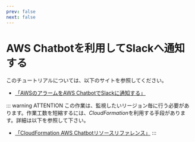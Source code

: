```yaml
---
prev: false
next: false
---
```


# AWS Chatbotを利用してSlackへ通知する

このチュートリアルについては、以下のサイトを参照してください。
- [「AWSのアラームをAWS ChatbotでSlackに通知する」](https://www.simpline.co.jp/tech/aws%E3%81%AE%E3%82%A2%E3%83%A9%E3%83%BC%E3%83%A0%E3%82%92aws-chatbot%E3%81%A7slack%E3%81%AB%E9%80%9A%E7%9F%A5%E3%81%99%E3%82%8B/)

::: warning ATTENTION
この作業は、監視したいリージョン毎に行う必要があります。作業工数を短縮するには、*CloudFormation*を利用する手段があります。詳細は以下を参照して下さい。
- [「CloudFormation AWS Chatbotリソースリファレンス」](https://docs.aws.amazon.com/ja_jp/AWSCloudFormation/latest/UserGuide/aws-resource-chatbot-slackchannelconfiguration.html)
:::